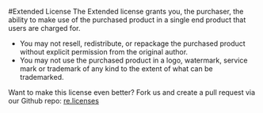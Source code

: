 #Extended License
The Extended license grants you, the purchaser, the ability to make use of the purchased product in a single end product that users are charged for.

* You may not resell, redistribute, or repackage the purchased product without explicit permission from the original author.
* You may not use the purchased product in a logo, watermark, service mark or trademark of any kind to the extent of what can be trademarked.

Want to make this license even better? Fork us and create a pull request via our Github repo: [re.licenses](https://github.com/matsilva/re.licenses)
